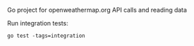 Go project for openweathermap.org API calls and reading data

Run integration tests:

    go test -tags=integration